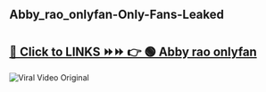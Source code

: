 
 ## Abby_rao_onlyfan-Only-Fans-Leaked

# <h2><a href="https://clipsfans.com/Abby_rao_onlyfan&ref=git">🔗 Click to LINKS ⏩⏩ 👉 🟢 Abby rao onlyfan </a></h2>

<a href="https://clipsfans.com/Abby_rao_onlyfan&ref=git" rel="nofollow" data-target="animated-image.originalLink"><img src="https://i.ibb.co.com/xMMVF88/686577567.gif" alt="Viral Video Original" style="max-width: 100%; display: inline-block;" data-target="animated-image.originalImage"></a>
